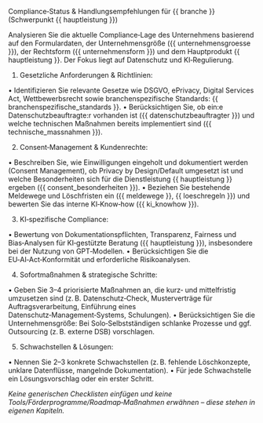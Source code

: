 Compliance‑Status & Handlungsempfehlungen für {{ branche }} (Schwerpunkt {{ hauptleistung }})

Analysieren Sie die aktuelle Compliance‑Lage des Unternehmens basierend auf den Formulardaten, der Unternehmensgröße ({{ unternehmensgroesse }}), der Rechtsform ({{ unternehmensform }}) und dem Hauptprodukt {{ hauptleistung }}. Der Fokus liegt auf Datenschutz und KI‑Regulierung.

1. Gesetzliche Anforderungen & Richtlinien:

• Identifizieren Sie relevante Gesetze wie DSGVO, ePrivacy, Digital Services Act, Wettbewerbsrecht sowie branchenspezifische Standards: {{ branchenspezifische_standards }}.
• Berücksichtigen Sie, ob ein:e Datenschutzbeauftragte:r vorhanden ist ({{ datenschutzbeauftragter }}) und welche technischen Maßnahmen bereits implementiert sind ({{ technische_massnahmen }}).

2. Consent‑Management & Kundenrechte:

• Beschreiben Sie, wie Einwilligungen eingeholt und dokumentiert werden (Consent Management), ob Privacy by Design/Default umgesetzt ist und welche Besonderheiten sich für die Dienstleistung {{ hauptleistung }} ergeben ({{ consent_besonderheiten }}).
• Beziehen Sie bestehende Meldewege und Löschfristen ein ({{ meldewege }}, {{ loeschregeln }}) und bewerten Sie das interne KI‑Know‑how ({{ ki_knowhow }}).

3. KI‑spezifische Compliance:

• Bewertung von Dokumentationspflichten, Transparenz, Fairness und Bias‑Analysen für KI‑gestützte Beratung ({{ hauptleistung }}), insbesondere bei der Nutzung von GPT‑Modellen.
• Berücksichtigen Sie die EU‑AI‑Act‑Konformität und erforderliche Risikoanalysen.

4. Sofortmaßnahmen & strategische Schritte:

• Geben Sie 3–4 priorisierte Maßnahmen an, die kurz‑ und mittelfristig umzusetzen sind (z. B. Datenschutz‑Check, Musterverträge für Auftragsverarbeitung, Einführung eines Datenschutz‑Management‑Systems, Schulungen).
• Berücksichtigen Sie die Unternehmensgröße: Bei Solo‑Selbstständigen schlanke Prozesse und ggf. Outsourcing (z. B. externe DSB) vorschlagen.

5. Schwachstellen & Lösungen:

• Nennen Sie 2–3 konkrete Schwachstellen (z. B. fehlende Löschkonzepte, unklare Datenflüsse, mangelnde Dokumentation).
• Für jede Schwachstelle ein Lösungsvorschlag oder ein erster Schritt.

*Keine generischen Checklisten einfügen und keine Tools/Förderprogramme/Roadmap‑Maßnahmen erwähnen – diese stehen in eigenen Kapiteln.*
